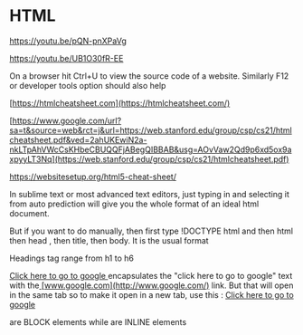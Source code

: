# **HTML** 
<https://youtu.be/pQN-pnXPaVg> 





<https://youtu.be/UB1O30fR-EE> 





On a browser hit Ctrl+U to view the source code of a website. Similarly F12 or developer tools option should also help 



[https://htmlcheatsheet.com](https://htmlcheatsheet.com/) 



[https://www.google.com/url?sa=t&source=web&rct=j&url=https://web.stanford.edu/group/csp/cs21/htmlcheatsheet.pdf&ved=2ahUKEwiN2a-nkLTpAhVWcCsKHbeCBUQQFjABegQIBBAB&usg=AOvVaw2Qd9p6xd5ox9axpyyLT3Nq](https://web.stanford.edu/group/csp/cs21/htmlcheatsheet.pdf) 



<https://websitesetup.org/html5-cheat-sheet/> 



In sublime text or most advanced text editors, just typing in <html> and selecting it from auto prediction will give you the whole format of an ideal html document. 

But if you want to do manually, then first type !DOCTYPE html and then html then head , then title, then body. It is the usual format 



Headings tag range from h1 to h6 



<a href="<https://google.com>"> Click here to go to google </a> encapsulates the "click here to go to google" text with the[ ](http://www.google.com/)[www.google.com](http://www.google.com/) link. But that will open in the same tab so to make it open in a new tab, use this : <a href="<https://google.com>" target="\_blank"> Click here to go to google </a> 





<div> are BLOCK elements while <span> are INLINE elements 






